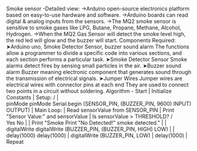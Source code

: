 Smoke sensor -Detailed view:
->Arduino open-source electronics platform based on easy-to-use hardware and software.
->Arduino boards can read digital & analog inputs from the sensors.
->The MQ2 smoke sensor is sensitive to smoke gases like LPG, Butane, Propane, Methane, Alcohol, Hydrogen.
->When the MQ2 Gas Sensor will detect the smoke level high, the red led will glow and the buzzer will start.
Components Required:
➤Arduino uno, Smoke Detector Sensor, buzzer sound alarm
The functions allow a programmer to divide a specific code into various sections, and each section performs a particular task.
➤Smoke Detector Sensor
Smoke alarms detect fires by sensing small particles in the air.
➤Buzzer sound alarm
Buzzer meaning electronic component that generates sound through the transmission of electrical signals.
➤Jumper Wires
Jumper wires are electrical wires with connector pins at each end They are used to connect two points in a circuit without soldering.
Algorithm -
Start
            |
    Initialize Constants
            |
         Setup:
        /   |   \
pinMode   pinMode  Serial.begin
(SENSOR_PIN,    (BUZZER_PIN,  9600)
  INPUT)       OUTPUT)
            |
        Main Loop:
            |
     Read sensorValue
    from SENSOR_PIN
            |
    Print "Sensor Value:"
     and sensorValue
            |
   Is sensorValue > THRESHOLD?
          /    \
       Yes     No
       |       |
Print "Smoke  Print "No
 Detected!"  smoke detected."
       |       |
 digitalWrite  digitalWrite
 (BUZZER_PIN,  (BUZZER_PIN,
    HIGH)       LOW)
       |       |
   delay(1000) delay(1000)
       |
 digitalWrite
 (BUZZER_PIN,
   LOW)
       |
  delay(1000)
       |
     Repeat




